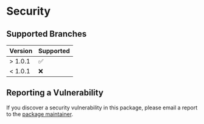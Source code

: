 # Security

## Supported Branches

| Version   | Supported          |
| --------- | ------------------ |
| > 1.0.1   | :white_check_mark: |
| < 1.0.1   | :x:                |

## Reporting a Vulnerability

If you discover a security vulnerability in this package, please email a report to
the [package maintainer](mailto:rhettw@mankatoclinic.com).